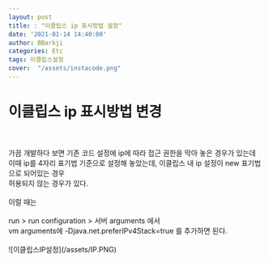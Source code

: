 ```yaml
---
layout: post
title: : "이클립스 ip 표시방법 설정"
date: '2021-01-14 14:40:00'
author: BBarkji
categories: Etc
tags: 이클립스설정
cover:  "/assets/instacode.png"
---
```




# 이클립스 ip 표시방법 변경
<br/>
<br/>
가끔 개발하다 보면 기존 코드 설정에 ip에 따라 접근 권한을 막아 놓은 경우가 있는데<br/>
이때 ip를 4자리 표기법 기준으로 설정해 놓았는데, 이클립스 내 ip 설정이 new 표기법으로 되어있는 경우<br/>
허용되지 않는 경우가 있다.
<br/>
<br/>
이럴 때는
<br/>
<br/>
run > run configuration > 서버 arguments 에서 <br/>
vm arguments에 -Djava.net.preferIPv4Stack=true 를 추가하면 된다.
<br/>
<br/>
![이클립스IP설정](/assets/IP.PNG) 